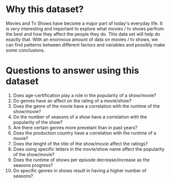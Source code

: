 # Why this dataset?

Movies and Tv Shows have become a major part of today's everyday life. It is very interesting and important to explore what movies / tv shows perfrom the best and how they affect the people they do. This data set will help do exactly that. With an enormous amount of data on movies / tv shows, we can find patterns between different factors and variables and possibly make some conclusions.

# Questions to answer using this dataset

1. Does age-certification play a role in the popularity of a show/movie?
2. Do genres have an affect on the rating of a movie/show?
3. Does the genre of the movie have a correlation with the runtime of the show/movie?
4. Do the number of seasons of a show have a correlation with the popularity of the show?
5. Are there certain genres more prevelant than in past years?
6. Does the production country have a correlation with the runtime of a movie?
7. Does the lenght of the title of the show/movie affect the ratings?
8. Does using specific letters in the movie/show name affect the popularity of the show/movie?
9. Does the runtime of shows per episode decrease/increase as the seasons progress?
10. Do specific genres in shows result in having a higher number of seasons?
